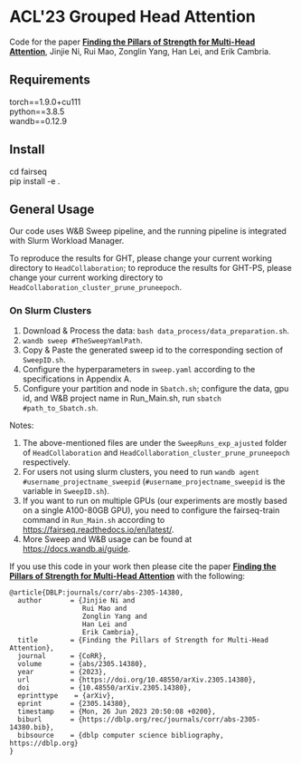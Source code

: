 # ACL'23 Grouped Head Attention


Code for the paper [<b>Finding the Pillars of Strength for Multi-Head Attention</b>](https://arxiv.org/abs/2305.14380), Jinjie Ni, Rui Mao, Zonglin Yang, Han Lei, and Erik Cambria.

## Requirements
torch==1.9.0+cu111<br>
python==3.8.5<br>
wandb==0.12.9 

## Install
cd fairseq<br>
pip install -e .


## General Usage
Our code uses W&B Sweep pipeline, and the running pipeline is integrated with Slurm Workload Manager.

To reproduce the results for GHT, please change your current working directory to `HeadCollaboration`; to reproduce the results for GHT-PS, please change your current working directory to `HeadCollaboration_cluster_prune_pruneepoch`.

### On Slurm Clusters

1. Download & Process the data: `bash data_process/data_preparation.sh`.
2. `wandb sweep #TheSweepYamlPath`.
3. Copy & Paste the generated sweep id to the corresponding section of `SweepID.sh`.
4. Configure the hyperparameters in `sweep.yaml` according to the specifications in Appendix A.
5. Configure your partition and node in `Sbatch.sh`; configure the data, gpu id, and W&B project name in Run_Main.sh, run `sbatch #path_to_Sbatch.sh`.

Notes:
1. The above-mentioned files are under the `SweepRuns_exp_ajusted` folder of `HeadCollaboration` and `HeadCollaboration_cluster_prune_pruneepoch` respectively.
2. For users not using slurm clusters, you need to run `wandb agent #username_projectname_sweepid` (`#username_projectname_sweepid` is the variable in `SweepID.sh`).
3. If you want to run on multiple GPUs (our experiments are mostly based on a single A100-80GB GPU), you need to configure the fairseq-train command in `Run_Main.sh` according to https://fairseq.readthedocs.io/en/latest/.
4. More Sweep and W&B usage can be found at https://docs.wandb.ai/guide.



If you use this code in your work then please cite the paper [<b>Finding the Pillars of Strength for Multi-Head Attention</b>](https://arxiv.org/abs/2305.14380) with the following:

```
@article{DBLP:journals/corr/abs-2305-14380,
  author       = {Jinjie Ni and
                  Rui Mao and
                  Zonglin Yang and
                  Han Lei and
                  Erik Cambria},
  title        = {Finding the Pillars of Strength for Multi-Head Attention},
  journal      = {CoRR},
  volume       = {abs/2305.14380},
  year         = {2023},
  url          = {https://doi.org/10.48550/arXiv.2305.14380},
  doi          = {10.48550/arXiv.2305.14380},
  eprinttype    = {arXiv},
  eprint       = {2305.14380},
  timestamp    = {Mon, 26 Jun 2023 20:50:08 +0200},
  biburl       = {https://dblp.org/rec/journals/corr/abs-2305-14380.bib},
  bibsource    = {dblp computer science bibliography, https://dblp.org}
}
```
